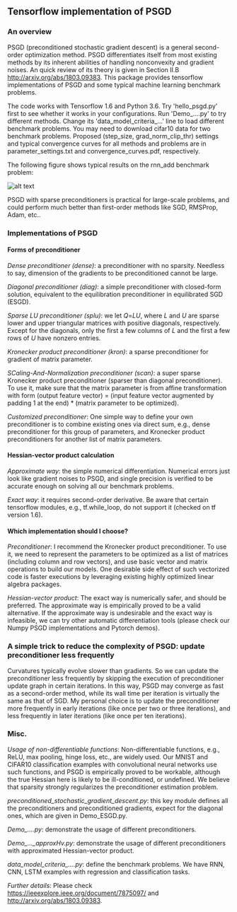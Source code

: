 ## Tensorflow implementation of PSGD  
### An overview
PSGD (preconditioned stochastic gradient descent) is a general second-order optimization method. PSGD differentiates itself from most existing methods by its inherent abilities of handling nonconvexity and gradient noises. An quick review of its theory is given in Section II.B http://arxiv.org/abs/1803.09383.  This package provides tensorflow implementations of PSGD and some typical machine learning benchmark problems.

The code works with Tensorflow 1.6 and Python 3.6. Try 'hello_psgd.py' first to see whether it works in your configurations. Run 'Demo_....py' to try different methods. Change its 'data_model_criteria_...' line to load different benchmark problems. You may need to download cifar10 data for two benchmark problems. Proposed (step_size, grad_norm_clip_thr) settings and typical convergence curves for all methods and problems are in parameter_settings.txt and convergence_curves.pdf, respectively. 

The following figure shows typical results on the rnn_add benchmark problem:

![alt text](https://github.com/lixilinx/psgd_tf/blob/master/rnn_add.png)

PSGD with sparse preconditioners is practical for large-scale problems, and could perform much better than first-order methods like SGD, RMSProp, Adam, etc.. 
### Implementations of PSGD 
#### Forms of preconditioner
*Dense preconditioner (dense)*: a preconditioner with no sparsity. Needless to say, dimension of the gradients to be preconditioned cannot be large.

*Diagonal preconditioner (diag)*: a simple preconditioner with closed-form solution, equivalent to the equilibration preconditioner in equilibrated SGD (ESGD).

*Sparse LU preconditioner (splu)*: we let *Q*=*LU*, where *L* and *U* are sparse lower and upper triangular matrices with positive diagonals, respectively. Except for the diagonals, only the first a few columns of *L* and the first a few rows of *U* have nonzero entries. 

*Kronecker product preconditioner (kron)*: a sparse preconditioner for gradient of matrix parameter.

*SCaling-And-Normalization preconditioner (scan)*: a super sparse Kronecker product preconditioner (sparser than diagonal preconditioner). To use it, make sure that the matrix parameter is from affine transformation with form (output feature vector) = (input feature vector augmented by padding 1 at the end) * (matrix parameter to be optimized).    

*Customized preconditioner*: One simple way to define your own preconditioner is to combine existing ones via direct sum, e.g., dense preconditioner for this group of parameters, and Kronecker product preconditioners for another list of matrix parameters.
#### Hessian-vector product calculation
*Approximate way*: the simple numerical differentiation. Numerical errors just look like gradient noises to PSGD, and single precision is verified to be accurate enough on solving all our benchmark problems. 

*Exact way*: it requires second-order derivative. Be aware that certain tensorflow modules, e.g., tf.while_loop, do not support it (checked on tf version 1.6).
#### Which implementation should I choose?
*Preconditioner*: I recommend the Kronecker product preconditioner. To use it, we need to represent the parameters to be optimized as a list of matrices (including column and row vectors), and use basic vector and matrix operations to build our models. One desirable side effect of such vectorized code is faster executions by leveraging existing highly optimized linear algebra packages. 

*Hessian-vector product*: The exact way is numerically safer, and should be preferred. The approximate way is empirically proved to be a valid alternative. If the approximate way is undesirable and the exact way is infeasible, we can try other automatic differentiation tools (please check our Numpy PSGD implementations and Pytorch demos).
### A simple trick to reduce the complexity of PSGD: update preconditioner less frequently
Curvatures typically evolve slower than gradients. So we can update the preconditioner less frequently by skipping the execution of preconditioner update graph in certain iterations. In this way, PSGD may converge as fast as a second-order method, while its wall time per iteration is virtually the same as that of SGD. My personal choice is to update the preconditioner more frequently in early iterations (like once per two or three iterations), and less frequently in later iterations (like once per ten iterations).    
### Misc.
*Usage of non-differentiable functions*: Non-differentiable functions, e.g., ReLU, max pooling, hinge loss, etc., are widely used. Our MNIST and CIFAR10 classification examples with convolutional neural networks use such functions, and PSGD is empirically proved to be workable, although the true Hessian here is likely to be ill-conditioned, or undefined. We believe that sparsity strongly regularizes the preconditioner estimation problem.     

*preconditioned_stochastic_gradient_descent.py*: this key module defines all the preconditioners and preconditioned gradients, expect for the diagonal ones, which are given in Demo_ESGD.py.

*Demo_....py*: demonstrate the usage of different preconditioners. 

*Demo_..._approxHv.py*: demonstrate the usage of different preconditioners with approximated Hessian-vector product.

*data_model_criteria_....py*: define the benchmark problems. We have RNN, CNN, LSTM examples with regression and classification tasks.

*Further details*: Please check https://ieeexplore.ieee.org/document/7875097/ and http://arxiv.org/abs/1803.09383.
